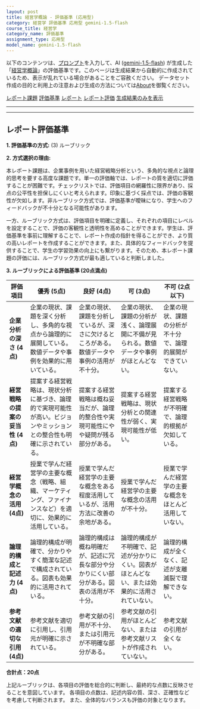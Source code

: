 ```yaml
---
layout: post
title: 経営学概論 - 評価基準 (応用型)
category: 経営学 評価基準 応用型 gemini-1.5-flash
course_title: 経営学
category_name: 評価基準
assignment_type: 応用型
model_name: gemini-1.5-flash
---
```


以下のコンテンツは、[プロンプト](http://127.0.0.1:8000/generated/経営学/gemini-1.5-flash/prompt_評価基準-応用型.md)を入力して、AI ([gemini-1.5-flash](contents/gemini-1.5-flash)) が生成した「[経営学概論](/contents/経営学/)」の評価基準です。このページは生成結果から自動的に作成されているため、表示が乱れている場合があることをご容赦ください。
データセット作成の目的と利用上の注意および生成の方法については[About](/About)を御覧ください。

[レポート課題](../レポート課題-応用型)
[評価基準](../評価基準-応用型)
[レポート](../レポート-応用型)
[レポート評価](../レポート評価-応用型)
[生成結果のみを表示](http://127.0.0.1:8000/generated/経営学/gemini-1.5-flash/評価基準-応用型.md)
  

***
***
  
## レポート評価基準

**1. 評価基準の方式:** (3) ルーブリック

**2. 方式選択の理由:**

本レポート課題は、企業事例を用いた経営戦略分析という、多角的な視点と論理的思考を要する高度な課題です。単一の評価軸では、レポートの質を適切に評価することが困難です。チェックリストでは、評価項目の網羅性に限界があり、採点の公平性を担保しにくいと考えられます。印象に基づく採点では、評価の客観性が欠如します。非ルーブリック方式では、評価基準が曖昧になり、学生へのフィードバックが不十分となる可能性があります。

一方、ルーブリック方式は、評価項目を明確に定義し、それぞれの項目にレベルを設定することで、評価の客観性と透明性を高めることができます。学生は、評価基準を事前に理解することで、レポート作成の指針を得ることができ、より質の高いレポートを作成することができます。また、具体的なフィードバックを提供することで、学生の学習効果の向上にも繋がります。そのため、本レポート課題の評価には、ルーブリック方式が最も適していると判断しました。


**3. ルーブリックによる評価基準 (20点満点)**

| 評価項目 | 優秀 (5点) | 良好 (4点) | 可 (3点) | 不可 (2点以下) |
|---|---|---|---|---|
| **企業分析の深さ (4点)** | 企業の現状、課題を深く分析し、多角的な視点から論理的に展開している。数値データや事例を効果的に用いている。 | 企業の現状、課題を分析しているが、深さに欠けるところがある。数値データや事例の活用が不十分。 | 企業の現状、課題の分析が浅く、論理展開に不備が見られる。数値データや事例がほとんどない。 | 企業の現状、課題の分析が不十分で、論理的展開ができていない。 |
| **経営戦略の提案の妥当性 (4点)** | 提案する経営戦略は、現状分析に基づき、論理的で実現可能性が高い。ビジョンやミッションとの整合性も明確に示されている。 | 提案する経営戦略は概ね妥当だが、論理的整合性や実現可能性にやや疑問が残る部分がある。 | 提案する経営戦略は、現状分析との関連性が弱く、実現可能性が低い。 | 提案する経営戦略が不明確で、論理的根拠が欠如している。 |
| **経営学概念の活用 (4点)** | 授業で学んだ経営学の主要な概念（戦略、組織、マーケティング、ファイナンスなど）を適切に、効果的に活用している。 | 授業で学んだ経営学の主要な概念をある程度活用しているが、活用方法に改善の余地がある。 | 授業で学んだ経営学の主要な概念の活用が不十分。 | 授業で学んだ経営学の主要な概念をほとんど活用していない。 |
| **論理的構成と記述力 (4点)** | 論理的構成が明確で、分かりやすく簡潔な記述で構成されている。図表も効果的に活用されている。 | 論理的構成は概ね明確だが、記述に冗長な部分や分かりにくい部分がある。図表の活用が不十分。 | 論理的構成が不明確で、記述が分かりにくい。図表がほとんどない、または効果的に活用されていない。 | 論理的構成が全くなく、記述が支離滅裂で理解できない。 |
| **参考文献の適切な引用 (4点)** | 参考文献を適切に引用し、引用元が明確に示されている。 | 参考文献の引用が不十分、または引用元が不明確な部分がある。 | 参考文献の引用がほとんどない、または参考文献リストが作成されていない。 | 参考文献の引用が全くない。 |


**合計点：20点**

上記ルーブリックは、各項目の評価を総合的に判断し、最終的な点数に反映させることを意図しています。  各項目の点数は、記述内容の質、深さ、正確性などを考慮して判断されます。  また、全体的なバランスも評価の対象となります。
